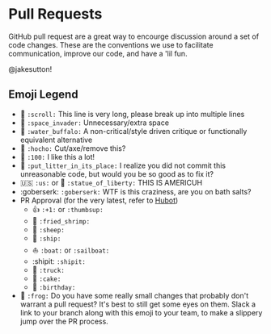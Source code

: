 # Pull Requests

GitHub pull request are a great way to encourge discussion around a set of code changes. These are the conventions we use to facilitate communication, improve our code, and have a 'lil fun.

@jakesutton!

## Emoji Legend

- :scroll: `:scroll:` This line is very long, please break up into multiple lines
- :space_invader: `:space_invader:` Unnecessary/extra space
- :water_buffalo: `:water_buffalo:` A non-critical/style driven critique or functionally equivalent alternative
- :hocho: `:hocho:` Cut/axe/remove this?
- :100: `:100:` I like this a lot!
- :put_litter_in_its_place: `:put_litter_in_its_place:` I realize you did not commit this unreasonable code, but would you be so good as to fix it?
- :us: `:us:` or :statue_of_liberty: `:statue_of_liberty:` THIS IS AMERICUH
- :goberserk: `:goberserk:` WTF is this craziness, are you on bath salts?
- PR Approval (for the very latest, refer to [Hubot](https://github.com/foraker/hubot/blob/master/scripts/unapproved-pull-requests.coffee#L24))
  - :+1: `:+1:` or `:thumbsup:`
  - :fried_shrimp: `:fried_shrimp:`
  - :sheep: `:sheep:`
  - :ship: `:ship:`
  - :boat: `:boat:` or `:sailboat:`
  - :shipit: `:shipit:`
  - :truck: `:truck:`
  - :cake: `:cake:`
  - :birthday: `:birthday:`
- :frog: `:frog:` Do you have some really small changes that probably don't warrant a pull request? It's best to still get some eyes on them. Slack a link to your branch along with this emoji to your team, to make a slippery jump over the PR process.
